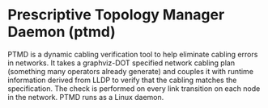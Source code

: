 Prescriptive Topology Manager Daemon (ptmd)
===========================================

PTMD is a dynamic cabling verification tool to help eliminate cabling
errors in networks. It takes a graphviz-DOT specified network cabling
plan (something many operators already generate) and couples it with
runtime information derived from LLDP to verify that the cabling
matches the specification. The check is performed on every link
transition on each node in the network. PTMD runs as a Linux daemon.
